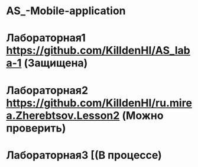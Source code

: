 # AS_-Mobile-application
# Лабораторная1 https://github.com/KilldenHI/AS_laba-1 (Защищена)
# Лабораторная2 https://github.com/KilldenHI/ru.mirea.Zherebtsov.Lesson2 (Можно проверить)
# Лабораторная3  [(В процессе)
